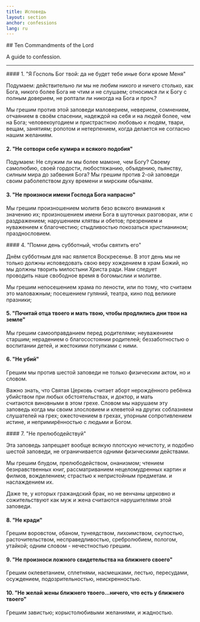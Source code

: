 ```yaml
---
title: Исповедь
layout: section
anchor: confessions
lang: ru
---
```


<div class="section-title center" markdown="1">
## Ten Commandments of the Lord

A guide to confession.

-----
</div>

<div class="row">

<div class="col-md-4 text-left" markdown="1">
#### 1. &quot;Я Госполь Бог твой: да не будет тебе иные боги кроме Меня&quot;

Подумаем: действительно ли мы не любим никого и ничего столько, как Бога,
никого более Бога не чтим и не слушаем; относимся ли к Богу с полным доверием,
не роптали ли никогда на Бога и проч.?

Мы грешим против этой заповеди маловерием, неверием, сомнением, отчаянием
в своём спасении, надеждой на себя и на людей более, чем на Бога;
человекоугодием и пристрастною любовью к людям, твари, вещам, занятиям;
ропотом и нетерпением, когда делается не согласно нашим желаниям.
 
#### 2. &quot;Не сотвори себе кумира и всякого подобия&quot;

Подумаем: Не служим ли мы более мамоне, чем Богу? Своему самолюбию, своей
гордости, любостяжанию, объядению, пьянству, силным мира до забвения Бога?
Мы грешим против 2-ой заповеди своим раболепством духу времени и мирским
обычаям.
 
#### 3. &quot;Не произноси имени Господа Бога напрасно&quot;

Мы грешим произношением молитв безо всякого внимания к значению их;
произношением имени Бога в шуточных разговорах, или с раздражением;
нарушением клятвы и обетов; презрением и нуважением к благочестию;
стыдливостью покозаться христианином; празднословием.
</div>

<div class="col-md-4 text-left" markdown="1">
#### 4. &quot;Помни день субботный, чтобы святить его&quot;

Днём субботным для нас является Воскресенье. В этот день мы не только должны
исповедовать свою веру хождением в храм Божий, но мы должны творить
милостыни Христа ради. Нам следует проводить наше свободное время в
богомыслии и молитве.

Мы грешим непосешением храма по лености, или по тому, что считаем это
маловажным; посешением гуляний, театра, кино под великие празники;
 
#### 5. &quot;Почитай отца твоего и мать твою, чтобы продлились дни твои на земле&quot;

Мы грешим самооправданием перед родителями; неуважением
старшим; нерадением о благосостоянии родителей; беззаботностью о воспитании
детей, и жестокими потупками с ними.
 

#### 6. &quot;Не убий&quot;

Грешим мы против шестой заповеди не только физическим актом, но и словом.

Важно знать, что Святая Церковь считает аборт нерождённого ребёнка убийством
при любых обстоятельствах, и доктор, и мать считаются виновными в этом
грехе. Словом мы нарушаем эту заповедь когда мы своим злословием и клеветой
на других соблазняем слушателей на грех; ожесточением в грехах, упорным
сопротивлением истине, и непримирённостью с людьми и Богом.
</div>

<div class="col-md-4 text-left" markdown="1">
#### 7. &quot;Не прелюбодействуй&quot;

Эта заповедь запрещает вообще всякую плотскую нечистоту, и подобно шестой
заповеди, не ограничивается одними физическими действами.

Мы грешим блудом, прелюбодейством, онанизмом; чтением безнравственных книг,
рассматриванием нецеломудренных картин и филмов, вожделением; страстью к
непристойным предметам. и наслаждением их.

Даже те, у которых гражандский
брак, но не венчаны церковно и сожительствуют как муж и жена считаются
нарушителями этой заповеди.

#### 8. &quot;Не кради&quot;

Грешим воровстом, обаном, тунеядством, лихоимством, скупостью,
расточительством, несправедливостью, сребролюбием, пологом, утайкой; одним
словом - нечестностью грешим.
 
#### 9. &quot;Не произноси ложного свидетельства на ближнего своего&quot;

Грешим оклеветанием, сплетнями, насмешками, лестью, пересудами,
осуждением, подозрительностью, неискренностью.
 
#### 10. &quot;Не желай жены ближнего твоего...ничего, что есть у ближнего твоего&quot;

Грешим завистью; корыстолюбивыми желаниями, и жадностью.
</div>
</div>

